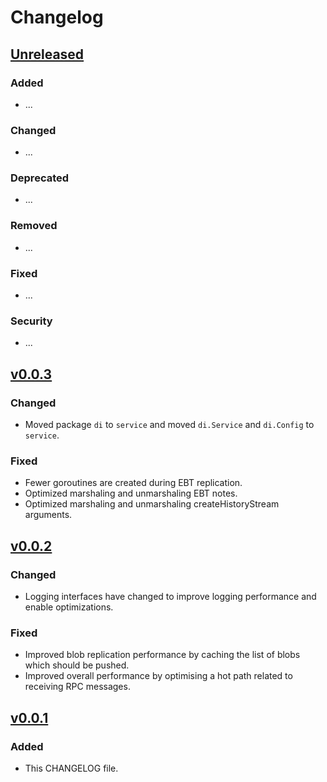 # Changelog

## [Unreleased]

### Added 

- ...

### Changed 

- ...

### Deprecated 

- ...

### Removed 

- ...

### Fixed 

- ...

### Security 

- ...

## [v0.0.3]

### Changed 

- Moved package `di` to `service` and moved `di.Service` and `di.Config` to `service`.

### Fixed 

- Fewer goroutines are created during EBT replication.
- Optimized marshaling and unmarshaling EBT notes.
- Optimized marshaling and unmarshaling createHistoryStream arguments.

## [v0.0.2]

### Changed

- Logging interfaces have changed to improve logging performance and enable
  optimizations.

### Fixed

- Improved blob replication performance by caching the list of blobs which
  should be pushed.
- Improved overall performance by optimising a hot path related to receiving
  RPC messages.

## [v0.0.1]

### Added

- This CHANGELOG file.

[unreleased]: https://github.com/planetary-social/scuttlego/compare/v0.0.3...HEAD
[v0.0.3]: https://github.com/planetary-social/scuttlego/releases/tag/v0.0.3
[v0.0.2]: https://github.com/planetary-social/scuttlego/releases/tag/v0.0.2
[v0.0.1]: https://github.com/planetary-social/scuttlego/releases/tag/v0.0.1
